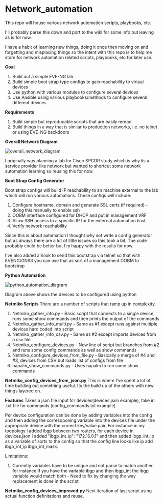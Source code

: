 # Network_automation
This repo will house various network automation scripts, playbooks, etc.

I'll probably parse this down and port to the wiki for some info but leaving as is for now. 

I have a habit of learning new things, doing it once then moving on and forgetting and misplacing things so the intent with this repo is to help me store for network automation related scripts, playbooks, etc for later use. 

**Goal**

1. Build out a simple EVE-NG lab
2. Build simple boot strap type configs to gain reachability to virtual devices 
3. Use python with various modules to configure several devices
4. Use Ansible using various playbooks/methods to configure several different devices

**Requirements**

1. Build simple but reproducable scripts that are easily reread
2. Build things in a way that is similar to production networks, i.e. no telnet or using EVE-NG backdoors

**Overall Network Diagram**

![overall_network_diagram](https://user-images.githubusercontent.com/110405079/182412840-ec67553d-2c30-4008-85e5-c1b855d076da.PNG)

I originally was planning a lab for Cisco SPCOR study which is why its a service provider like network but wanted to shortcut some network automation learning so reusing this for now. 

**Boot Strap Config Generator**

Boot strap configs will build IP reachability to an machine external to the lab which will run various automations. These configs will include:
1. Configure hostname, domain and generate SSL certs (if required) - doing this manually to enable ssh
2. OOBM interface configured for DHCP and put in management VRF
3. Allow SSH access to a specific IP for the external automation host
4. Verify network reachability

Since this is about automation I thought why not write a config generator but as always there are a lot of little issues so this took a bit. The code probably could be better but I'm happy with the results for now. 

I've also added a hook to send this bootstrap via telnet so that with EVENG/GNS3 you can use that as sort of a management OOBM to bootstrap

**Python Automation**

![python_automation_diagram](https://user-images.githubusercontent.com/110405079/182413710-9bbd0026-b152-4cbc-8409-87d212860ab4.PNG)

Diagram above shows the devices to be configured using python

**Netmiko Scripts** 
There are a number of scripts that ramp up in complexity.

1. Netmiko_gather_info.py - Basic script that connects to a single device, runs some show commands and then prints the output of the commands
2. Netmiko_gather_info_multi.py - Same as #1 except runs against multiple devices hard coded into script
3. Netmiko_gather_info_csv.py - Same as #2 except imports devices from a csv file
4. Netmiko_configure_devices.py - New line of script but branches from #2 and runs some config commands as well as show commands
5. Netmiko_configure_devices_from_file.py - Basically a merge of #4 and #3, devices from CSV but loads list of configs from file
6. napalm_show_commands.py - Uses napalm to run some show commands

**Netmiko_config_devices_from_json.py**
This is where I've spent a lot of time building out something useful. Its the build up of the others with new things layered on. 

**Features**
Takes a json file input for devices(devices.json example), take in .txt file for commands (config_commands.txt example). 

Per device configuration can be done by adding variables into the config and then adding the corresdponing variable into the devices file under the appropriate device with the correct key/value pair. For instance in my toopology I added ibgp between two routers, for each device in devices.json I added "ibgp_int_ip": "172.16.0.1" and then added ibgp_int_ip as a variable of sorts to the config so that the config line looks like ip add ibgp_int_ip ibgp_int_mask.

Limitations:
1. Currently variables have to be unique and not parse to match another, for instance if you have the variable ibgp and then ibgp_int the ibgp variable would match both - Need to fix by changing the way replacement is done in the script

**Netmiko_config_devices_improved.py**
Next iteration of last script using actual function definitations and reuse. 
